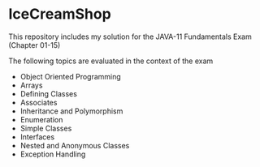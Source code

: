 # IceCreamShop

This repository includes my solution for the JAVA-11 Fundamentals Exam (Chapter 01-15)

The following topics are evaluated in the context of the exam

- Object Oriented Programming
- Arrays
- Defining Classes
- Associates
- Inheritance and Polymorphism
- Enumeration
- Simple Classes
- Interfaces
- Nested and Anonymous Classes
- Exception Handling
